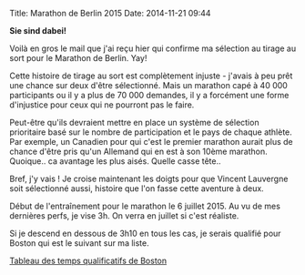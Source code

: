 Title: Marathon de Berlin 2015
Date: 2014-11-21 09:44

**Sie sind dabei!**

Voilà en gros le mail que j'ai reçu hier qui confirme ma sélection au tirage
au sort pour le Marathon de Berlin. Yay!

Cette histoire de tirage au sort est complètement injuste - j'avais à peu
prêt une chance sur deux d'être sélectionné. Mais un marathon capé à 40 000 
participants ou il y a plus de 70 000 demandes, il y a forcément une
forme d'injustice pour ceux qui ne pourront pas le faire.

Peut-être qu'ils devraient mettre en place un système de sélection 
prioritaire basé sur le nombre de participation et le pays de chaque athlète.
Par exemple, un Canadien pour qui c'est le premier marathon aurait plus
de chance d'être pris qu'un Allemand qui en est à son 10ème marathon.
Quoique.. ca avantage les plus aisés. Quelle casse tête..

Bref, j'y vais ! Je croise maintenant les doigts pour que Vincent Lauvergne
soit sélectionné aussi, histoire que l'on fasse cette aventure à deux.

Début de l'entraînement pour le marathon le 6 juillet 2015. Au vu de mes 
dernières perfs, je vise 3h. On verra en juillet si c'est réaliste.

Si je descend en dessous de 3h10 en tous les cas, je serais qualifié
pour Boston qui est le suivant sur ma liste. 

[Tableau des temps qualificatifs de Boston](http://www.baa.org/races/boston-marathon/participant-information/qualifying/qualifying-standards.aspx)

